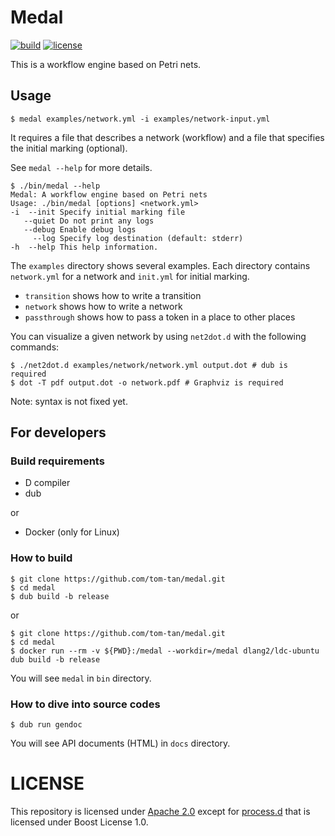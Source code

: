 # Medal
[![build](https://github.com/tom-tan/medal/workflows/CI/badge.svg?branch=master)](https://github.com/tom-tan/medal/actions) [![license](https://badgen.net/github/license/tom-tan/medal)](https://github.com/tom-tan/medal/blob/master/LICENSE)

This is a workflow engine based on Petri nets.

## Usage

```console
$ medal examples/network.yml -i examples/network-input.yml
```
It requires a file that describes a network (workflow) and a file that specifies the initial marking (optional).

See `medal --help` for more details.
```console
$ ./bin/medal --help
Medal: A workflow engine based on Petri nets
Usage: ./bin/medal [options] <network.yml>
-i  --init Specify initial marking file
   --quiet Do not print any logs
   --debug Enable debug logs
     --log Specify log destination (default: stderr)
-h  --help This help information.
```

The `examples` directory shows several examples.
Each directory contains `network.yml` for a network and `init.yml` for initial marking.
- `transition` shows how to write a transition
- `network` shows how to write a network
- `passthrough` shows how to pass a token in a place to other places

You can visualize a given network by using `net2dot.d` with the following commands:

```console
$ ./net2dot.d examples/network/network.yml output.dot # dub is required
$ dot -T pdf output.dot -o network.pdf # Graphviz is required
```

Note: syntax is not fixed yet.

## For developers
### Build requirements
- D compiler
- dub

or

- Docker (only for Linux)

### How to build

```console
$ git clone https://github.com/tom-tan/medal.git
$ cd medal
$ dub build -b release
```

or

```console
$ git clone https://github.com/tom-tan/medal.git
$ cd medal
$ docker run --rm -v ${PWD}:/medal --workdir=/medal dlang2/ldc-ubuntu dub build -b release
```


You will see `medal` in `bin` directory.

### How to dive into source codes
```console
$ dub run gendoc
```

You will see API documents (HTML) in `docs` directory.

# LICENSE

This repository is licensed under [Apache 2.0](LICENSE) except for [process.d](source/medal/utils/process.d) that is licensed under Boost License 1.0.
